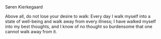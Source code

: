 Søren Kierkegaard

Above all, do not lose your desire to walk: Every day I walk myself into a state of well-being and walk away from every illness; I have walked myself into my best thoughts, and I know of no thought so burdensome that one cannot walk away from it.